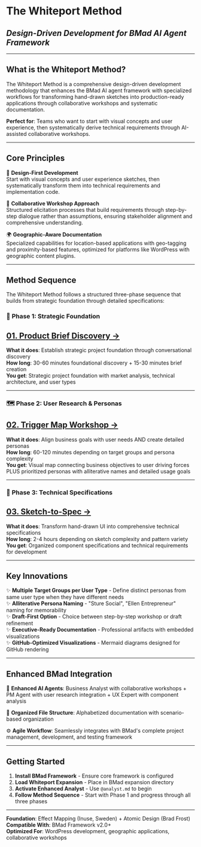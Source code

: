 # The Whiteport Method
## *Design-Driven Development for BMad AI Agent Framework*

---

## What is the Whiteport Method?

The Whiteport Method is a comprehensive design-driven development methodology that enhances the BMad AI agent framework with specialized workflows for transforming hand-drawn sketches into production-ready applications through collaborative workshops and systematic documentation.

**Perfect for**: Teams who want to start with visual concepts and user experience, then systematically derive technical requirements through AI-assisted collaborative workshops.

---

## Core Principles

🎨 **Design-First Development**  
Start with visual concepts and user experience sketches, then systematically transform them into technical requirements and implementation code.

🤝 **Collaborative Workshop Approach**  
Structured elicitation processes that build requirements through step-by-step dialogue rather than assumptions, ensuring stakeholder alignment and comprehensive understanding.

🌍 **Geographic-Aware Documentation**  
Specialized capabilities for location-based applications with geo-tagging and proximity-based features, optimized for platforms like WordPress with geographic content plugins.

---

## Method Sequence

The Whiteport Method follows a structured three-phase sequence that builds from strategic foundation through detailed specifications:

### 🎯 **Phase 1: Strategic Foundation**
## **[01. Product Brief Discovery →](01-product-brief-discovery.md)**

**What it does**: Establish strategic project foundation through conversational discovery  
**How long**: 30-60 minutes foundational discovery + 15-30 minutes brief creation  
**You get**: Strategic project foundation with market analysis, technical architecture, and user types

---

### 🗺️ **Phase 2: User Research & Personas**
## **[02. Trigger Map Workshop →](02-trigger-map-workshop.md)**

**What it does**: Align business goals with user needs AND create detailed personas  
**How long**: 60-120 minutes depending on target groups and persona complexity  
**You get**: Visual map connecting business objectives to user driving forces PLUS prioritized personas with alliterative names and detailed usage goals

---

### 📱 **Phase 3: Technical Specifications**
## **[03. Sketch-to-Spec →](03-sketch-to-spec.md)**

**What it does**: Transform hand-drawn UI into comprehensive technical specifications  
**How long**: 2-4 hours depending on sketch complexity and pattern variety  
**You get**: Organized component specifications and technical requirements for development  

---

## Key Innovations

✨ **Multiple Target Groups per User Type** - Define distinct personas from same user type when they have different needs  
✨ **Alliterative Persona Naming** - "Sture Social", "Ellen Entrepreneur" naming for memorability  
✨ **Draft-First Option** - Choice between step-by-step workshop or draft refinement  
✨ **Executive-Ready Documentation** - Professional artifacts with embedded visualizations  
✨ **GitHub-Optimized Visualizations** - Mermaid diagrams designed for GitHub rendering

---

## Enhanced BMad Integration

🤖 **Enhanced AI Agents**: Business Analyst with collaborative workshops + PM Agent with user research integration + UX Expert with component analysis

📁 **Organized File Structure**: Alphabetized documentation with scenario-based organization

⚙️ **Agile Workflow**: Seamlessly integrates with BMad's complete project management, development, and testing framework

---

## Getting Started

1. **Install BMad Framework** - Ensure core framework is configured
2. **Load Whiteport Expansion** - Place in BMad expansion directory  
3. **Activate Enhanced Analyst** - Use `@analyst.md` to begin
4. **Follow Method Sequence** - Start with Phase 1 and progress through all three phases

---

**Foundation**: Effect Mapping (Inuse, Sweden) + Atomic Design (Brad Frost)  
**Compatible With**: BMad Framework v2.0+  
**Optimized For**: WordPress development, geographic applications, collaborative workshops

